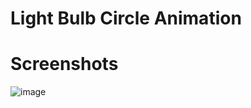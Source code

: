 # Light Bulb Circle Animation



# Screenshots

![image](https://user-images.githubusercontent.com/72864817/174329424-cac81d02-7357-4120-a3fa-7e052ddccb62.png)